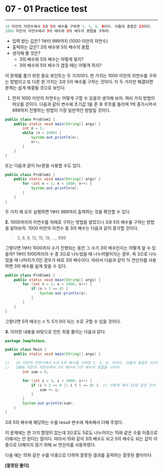 # 07 - 01 Practice test

------

```java
10 미만의 자연수에서 3과 5의 배수를 구하면 3, 5, 6, 9이다. 이들의 총합은 23이다.
1000 미만의 자연수에서 3의 배수와 5의 배수의 총합을 구하라.
```

- 입력 받는 값은? 1부터 999까지 (1000 미만의 자연수)
- 출력하는 값은? 3의 배수와 5의 배수의 총합
- 생각해 볼 것은?
  - 3의 배수와 5의 배수는 어떻게 찾지?
  - 3의 배수와 5의 배수가 겹칠 때는 어떻게 하지?

이 문제를 풀기 위한 중요 포인트는 두 가지이다. 한 가지는 1000 미만의 자연수를 구하는 방법이고 또 다른 한 가지는 3과 5의 배수를 구하는 것이다. 이 두 가지만 해결되면 문제는 쉽게 해결될 것으로 보인다.

1. 먼저 1000 미만의 자연수는 어떻게 구할 수 있을지 생각해 보자. 여러 가지 방법이 떠오를 것이다. 다음과 같이 변수에 초기값 1을 준 후 루프를 돌리며 1씩 증가시켜서 999까지 진행하는 방법이 가장 일반적인 방법일 것이다.

```java
public class Problem1 {
    public static void main(String[] args) {
        int n = 1;
        while (n < 1000) {
            System.out.println(n);
            n++;
        }
    }
}
```

또는 다음과 같이 for문을 사용할 수도 있다.

```java
public class Problem1 {
    public static void main(String[] args) {
        for (int n = 1; n < 1000; n++) {
            System.out.println(n);
        }
    }
}
```

두 가지 예 모두 실행하면 1부터 999까지 출력하는 것을 확인할 수 있다.

**2.** 1000까지의 자연수를 차례로 구하는 방법을 알았으니 3과 5의 배수를 구하는 방법을 알아보자. 1000 미만의 자연수 중 3의 배수는 다음과 같이 증가할 것이다.

> 3, 6, 9, 12, 15, 18, …, 999

그렇다면 1부터 1000까지 수가 진행되는 동안 그 수가 3의 배수인지는 어떻게 알 수 있을까? 1부터 1000까지의 수 중 3으로 나누었을 때 나누어떨어지는 경우, 즉 3으로 나누었을 때 나머지가 0인 경우가 바로 3의 배수이다. 따라서 다음과 같이 % 연산자를 사용하면 3의 배수를 쉽게 찾을 수 있다.

```java
public class Problem1 {
    public static void main(String[] args) {
        for (int n = 1; n < 1000; n++) {
            if (n % 3 == 0) {
                System.out.println(n);
            }
        }
    }
}
```

그렇다면 5의 배수는 n % 5가 0이 되는 수로 구할 수 있을 것이다.

**3.** 이러한 내용을 바탕으로 만든 최종 풀이는 다음과 같다.

```java
package JumpToJava;

public class Main {
    public static void main(String[] args) {

//   10 미만의 자연수에서 3과 5의 배수를 구하면 3, 5, 6, 9이다. 이들의 총합은 23이다.
//   1000 미만의 자연수에서 3의 배수와 5의 배수의 총합을 구하라.
        int sum = 0;

        for (int i = 1; i < 1000; i++) {
            if (i % 3 == 0 || i % 5 == 0) {  // 이렇게 해야 15와 같은 수의 중복을 피할 수 있음
                sum += i;
            }
        }
        System.out.println(sum);
    }
}
```

3과 5의 배수에 해당하는 수를 result 변수에 계속해서 더해 주었다.

이 문제에는 한 가지 함정이 있는데 3으로도 5로도 나누어지는 15와 같은 수를 이중으로 더해서는 안 된다는 점이다. 따라서 15와 같이 3의 배수도 되고 5의 배수도 되는 값이 이중으로 더해지지 않기 위해 or 연산자를 사용하였다.

다음 예는 15와 같은 수를 이중으로 더하여 잘못된 결과를 출력하는 잘못된 풀이이다.

**[잘못된 풀이]**